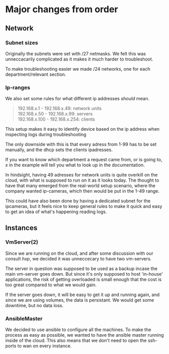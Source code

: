 # Major changes from order

## Network

### Subnet sizes
<spellcheck>
Originally the subnets were set with /27 netmasks.  
We felt this was unneccacarily complicated as it makes it much harder to troubleshoot.
  
To make troubleshooting easier we made /24 networks, one for each department/relevant section.

### Ip-ranges
We also set some rules for what different ip addresses _should_ mean.
> 192.168.x.1 - 192.168.x.49: network units  
> 192.168.x.50 - 192.168.x.99: servers  
> 192.168.x.100 - 192.168.x.254: clients
  
This setup makes it easy to identify device based on the ip address when inspecting logs during troubleshooting  
  
The only downside with this is that every adress from 1-99 has to be set manually, and the dhcp sets the clients ipadresses.
  
If you want to know which department a request came from, or is going to,
_x_ in the example will tell you what to look up in the documentation.
  
In hindsight, having 49 adresses for network units is quite overkill on the cloud, with what is supposed to run on it as it looks today.
The thought to have that many emerged from the real-world setup scenario, 
where the company wanted ip-cameras, which then would be put in the 1-49 range.
  
This could have also been done by having a dedicated subnet for the ipcameras, 
but it feels nice to keep general rules to make it quick and easy to get an idea of what's happening reading logs.

## Instances

### VmServer(2)
Since we are running on the cloud, and after some discussion with our consult _hxp_, 
we decided it was unneccecary to have two vm-servers.  
  
The server in question was supposed to be used as a backup incase the main vm-server goes down.
But since it's only supposed to host 'in-house' applications, 
the risk of getting overloaded is small enough that the cost is too great compared to what we would gain.
  
If the server goes down, it will be easy to get it up and running again, and since we are using volumes, 
the data is persistant. We would get some downtime, but no data loss.

### AnsibleMaster

We decided to use ansible to configure all the machines.
To make the process as easy as possible, we wanted to have the ansible master running inside of the cloud. 
This also means that we don't need to open the ssh-ports to wan on every instance.

